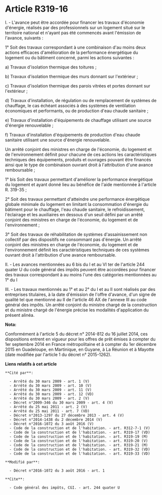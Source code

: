 # Article R319-16

I. - L'avance peut être accordée pour financer les travaux d'économie d'énergie, réalisés par des professionnels sur un
logement situé sur le territoire national et n'ayant pas été commencés avant l'émission de l'avance, suivants : 

1° Soit des travaux correspondant à une combinaison d'au moins deux actions efficaces d'amélioration de la performance
énergétique du logement ou du bâtiment concerné, parmi les actions suivantes : 

a) Travaux d'isolation thermique des toitures ; 

b) Travaux d'isolation thermique des murs donnant sur l'extérieur ; 

c) Travaux d'isolation thermique des parois vitrées et portes donnant sur l'extérieur ; 

d) Travaux d'installation, de régulation ou de remplacement de systèmes de chauffage, le cas échéant associés à des systèmes
de ventilation économiques et performants, ou de production d'eau chaude sanitaire ; 

e) Travaux d'installation d'équipements de chauffage utilisant une source d'énergie renouvelable ; 

f) Travaux d'installation d'équipements de production d'eau chaude sanitaire utilisant une source d'énergie renouvelable. 

Un arrêté conjoint des ministres en charge de l'économie, du logement et de l'environnement définit pour chacune de ces
actions les caractéristiques techniques des équipements, produits et ouvrages pouvant être financés ainsi que le type de
combinaison ouvrant droit à l'attribution d'une avance remboursable ; 

1° bis Soit des travaux permettant d'améliorer la performance énergétique du logement et ayant donné lieu au bénéfice de
l'aide mentionnée à l'article R. 319-35 ; 

2° Soit des travaux permettant d'atteindre une performance énergétique globale minimale du logement en limitant la
consommation d'énergie du bâtiment pour le chauffage, l'eau chaude sanitaire, le refroidissement, l'éclairage et les
auxiliaires en dessous d'un seuil défini par un arrêté conjoint des ministres en charge de l'économie, du logement et de
l'environnement ; 

3° Soit des travaux de réhabilitation de systèmes d'assainissement non collectif par des dispositifs ne consommant pas
d'énergie. Un arrêté conjoint des ministres en charge de l'économie, du logement et de l'environnement définit les
caractéristiques techniques de ces systèmes ouvrant droit à l'attribution d'une avance remboursable. 

II. - Les avances mentionnées au 6 bis du I et au 
VI ter de l'article 244 quater U du code général des impôts
peuvent être accordées pour financer des travaux correspondant à au moins l'une des catégories mentionnées au 1° du I 

III. - Les travaux mentionnés au 1° et au 2° du I et au II sont réalisés par des entreprises titulaires, à la date d'émission
de l'offre d'avance, d'un signe de qualité tel que mentionné au II de l'article 46 AX de l'annexe III au code général des
impôts. Un arrêté conjoint du ministre chargé de la construction et du ministre chargé de l'énergie précise les modalités
d'application du présent alinéa.

**Nota:**

Conformément à l'article 5 du décret n° 2014-812 du 16 juillet 2014, ces dispositions entrent en vigueur pour les offres de
prêt émises à compter du 1er septembre 2014 en France métropolitaine et à compter du 1er décembre 2015 en Guadeloupe, en
Martinique, en Guyane, à La Réunion et à Mayotte (date modifiée par l'article 1 du décret n° 2015-1262).

**Liens relatifs à cet article**

	**Cité par**:

	  - Arrêté du 30 mars 2009 - art. 1 (V)
	  - Arrêté du 30 mars 2009 - art. 10 (V)
	  - Arrêté du 30 mars 2009 - art. 11 (V)
	  - Arrêté du 30 mars 2009 - art. 12 (VD)
	  - Arrêté du 30 mars 2009 - art. 2 (V)
	  - Décret n°2009-346 du 30 mars 2009 - art. 4 (V)
	  - Arrêté du 25 mai 2011 - art. 2 (V)
	  - Arrêté du 25 mai 2011 - art. 7 (VD)
	  - Décret n°2013-1297 du 27 décembre 2013 - art. 4 (V)
	  - Décret n°2014-1438 du 2 décembre 2014 (V)
	  - Décret n°2016-1072 du 3 août 2016 (V)
	  - Code de la construction et de l'habitation. - art. R312-7-1 (V)
	  - Code de la construction et de l'habitation. - art. R319-17 (VD)
	  - Code de la construction et de l'habitation. - art. R319-19 (M)
	  - Code de la construction et de l'habitation. - art. R319-20 (V)
	  - Code de la construction et de l'habitation. - art. R319-21 (M)
	  - Code de la construction et de l'habitation. - art. R319-32 (VD)
	  - Code de la construction et de l'habitation. - art. R319-33 (VD)

	**Modifié par**:

	  - Décret n°2016-1072 du 3 août 2016 - art. 1

	**Cite**:

	  - Code général des impôts, CGI. - art. 244 quater U
